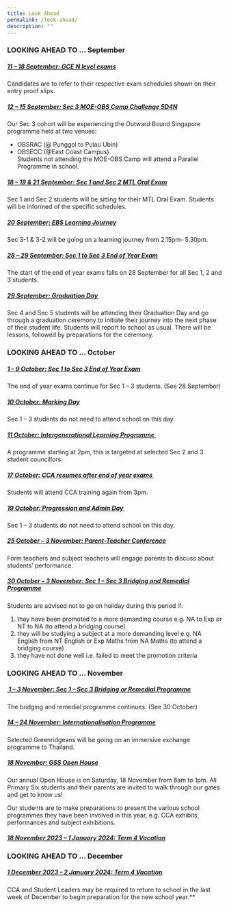 ```yaml
---
title: Look Ahead
permalink: /look-ahead/
description: ""
---
```




### LOOKING AHEAD TO … September

##### **<u>11 – 18 September: GCE N level exams</u>**

Candidates are to refer to their respective exam schedules shown on their entry proof slips.&nbsp;

##### **<u>12 – 15 September: Sec 3 MOE-OBS Camp Challenge 5D4N</u>**
Our Sec 3 cohort will be experiencing the Outward Bound Singapore programme held at two venues:&nbsp;
- OBSRAC (@ Punggol to Pulau Ubin)
- OBSECC (@East Coast Campus)&nbsp;\
Students not attending the MOE-OBS Camp will attend a Parallel Programme in school.

##### **<u>18 – 19 &amp; 21 September: Sec 1 and Sec 2 MTL Oral Exam</u>**

Sec 1 and Sec 2 students will be sitting for their MTL Oral Exam. Students will be informed of the specific schedules.

##### **<u>20 September: EBS Learning Journey</u>**

Sec 3-1 &amp; 3-2 will be going on a learning journey from 2.15pm- 5.30pm. &nbsp;

##### **<u>28 – 29 September: Sec 1 to Sec 3 End of Year Exam</u>**

The start of the end of year exams falls on 28 September for all Sec 1, 2 and 3 students. &nbsp;

##### **<u>29 September: Graduation Day</u>**

Sec 4 and Sec 5 students will be attending their Graduation Day and go through a graduation ceremony to initiate their journey into the next phase of their student life. Students will report to school as usual. There will be lessons, followed by preparations for the ceremony.

### LOOKING AHEAD TO … October

##### **<u>1 – 9 October: Sec 1 to Sec 3 End of Year Exam</u>**
The end of year exams continue for Sec 1 – 3 students. (See 28 September)

##### **<u>10 October: Marking Day</u>**
Sec 1 – 3 students do not need to attend school on this day.

##### **<u>11 October: Intergenerational Learning Programme&nbsp;</u>**
A programme starting at 2pm, this is targeted at selected Sec 2 and 3 student councillors.&nbsp;

##### **<u>17 October: CCA resumes after end of year exams&nbsp;</u>**
Students will attend CCA training again from 3pm.

##### **<u>19 October: Progression and Admin Day&nbsp;</u>**
Sec 1 – 3 students do not need to attend school on this day.

##### **<u>25 October – 3 November: Parent-Teacher Conference</u>**

Form teachers and subject teachers will engage parents to discuss about students’ performance.

##### **<u>30 October – 3 November: Sec 1 – Sec 3 Bridging and Remedial Programme</u>**
Students are advised not to go on holiday during this period if:&nbsp;

1. they have been promoted to a more demanding course e.g. NA to Exp or NT to NA (to attend a bridging course)
2. they will be studying a subject at a more demanding level e.g. NA English from NT English or Exp Maths from NA Maths (to attend a bridging course)
3. they have not done well i.e. failed to meet the promotion criteria&nbsp;

### LOOKING AHEAD TO … November

##### **<u>&nbsp;1 – 3 November: Sec 1 – Sec 3 Bridging or Remedial Programme</u>**

The bridging and remedial programme continues. (See 30 October)

##### **<u>14 – 24 November: Internationalisation Programme</u>**

Selected Greenridgeans will be going on an immersive exchange programme to Thailand.&nbsp;

##### **<u>18 November: GSS Open House</u>**

Our annual Open House is on Saturday, 18 November from 8am to 1pm. All Primary Six students and their parents are invited to walk through our gates and get to know us!

Our students are to make preparations to present the various school programmes they have been involved in this year, e.g. CCA exhibits, performances and subject exhibitions.&nbsp;

##### **<u>18 November 2023 – 1 January 2024: Term 4 Vacation</u>**

### LOOKING AHEAD TO … December

##### **<u>1 December 2023 – 2 January 2024: Term 4 Vacation</u>**

CCA and Student Leaders may be required to return to school in the last week of December to begin preparation for the new school year.**